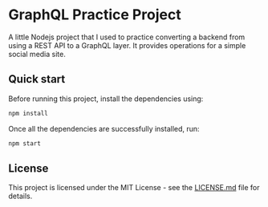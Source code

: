 # GraphQL Practice Project

A little Nodejs project that I used to practice converting
a backend from using a REST API to a GraphQL layer. It
provides operations for a simple social media site.

## Quick start

Before running this project, install the dependencies using:

```bash
npm install
```

Once all the dependencies are successfully installed, run:

```bash
npm start
```

## License

This project is licensed under the MIT License - see the
[LICENSE.md](LICENSE.md) file for details.
